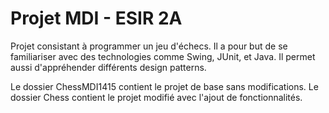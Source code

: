 # Projet MDI - ESIR 2A

Projet consistant à programmer un jeu d'échecs. Il a pour but de se familiariser avec des technologies comme Swing, JUnit, et Java. 
Il permet aussi d'appréhender différents design patterns.

Le dossier ChessMDI1415 contient le projet de base sans modifications.
Le dossier Chess contient le projet modifié avec l'ajout de fonctionnalités.
